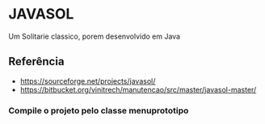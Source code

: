 
# JAVASOL

Um Solitarie classico, porem desenvolvido em Java
## Referência

 - https://sourceforge.net/projects/javasol/
 - https://bitbucket.org/vinitrech/manutencao/src/master/javasol-master/

### Compile o projeto pelo classe menuprototipo
